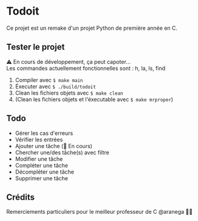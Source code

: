 # Todoit

Ce projet est un remake d'un projet Python de première année en C.  

## Tester le projet

⚠️ En cours de développement, ça peut capoter...  
Les commandes actuellement fonctionnelles sont : h, la, ls, find  

1. Compiler avec `$ make main`
2. Éxecuter avec `$ ./build/todoit`
3. Clean les fichiers objets avec `$ make clean`
4. (Clean les fichiers objets et l'éxecutable avec `$ make mrproper`)

## Todo

* Gérer les cas d'erreurs
* Vérifier les entrées
* Ajouter une tâche (🚧 En cours)
* Chercher une/des tâche(s) avec filtre
* Modifier une tâche
* Compléter une tâche
* Décompléter une tâche
* Supprimer une tâche

## Crédits

Remerciements particuliers pour le meilleur professeur de C @aranega 🧞‍♂️
